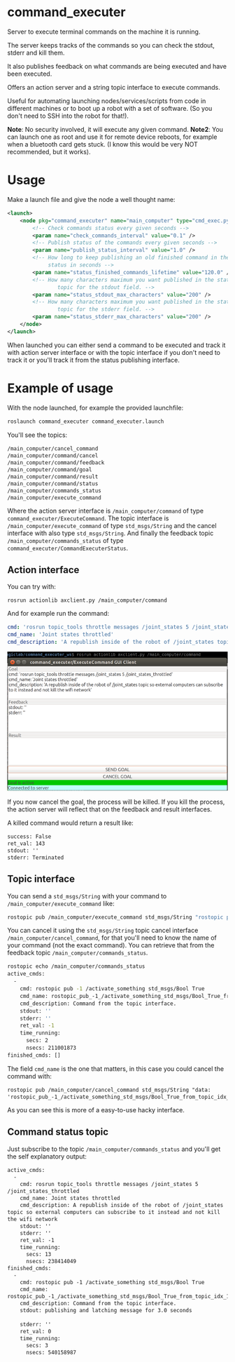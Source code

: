 # command_executer

Server to execute terminal commands on the machine it is running.

The server keeps tracks of the commands so you can check the stdout, stderr and kill them.

It also publishes feedback on what commands are being executed and have been executed.

Offers an action server and a string topic interface to execute commands.

Useful for automating launching nodes/services/scripts from code in different machines
or to boot up a robot with a set of software. (So you don't need to SSH into the robot for that!).

**Note**: No security involved, it will execute any given command.
**Note2**: You can launch one as root and use it for remote device reboots, for example 
when a bluetooth card gets stuck. (I know this would be very NOT recommended, but it works).

# Usage

Make a launch file and give the node a well thought name:
```xml
<launch>
    <node pkg="command_executer" name="main_computer" type="cmd_exec.py" output="screen">
        <!-- Check commands status every given seconds -->
        <param name="check_commands_interval" value="0.1" />
        <!-- Publish status of the commands every given seconds -->
        <param name="publish_status_interval" value="1.0" />
        <!-- How long to keep publishing an old finished command in the
             status in seconds -->
        <param name="status_finished_commands_lifetime" value="120.0" />
        <!-- How many characters maximum you want published in the status
                topic for the stdout field. -->
        <param name="status_stdout_max_characters" value="200" />
        <!-- How many characters maximum you want published in the status
                topic for the stderr field. -->
        <param name="status_stderr_max_characters" value="200" />
    </node>
</launch>
```

When launched you can either send a command to be executed and track it with action server
interface or with the topic interface if you don't need to track it or you'll track it
from the status publishing interface.

# Example of usage

With the node launched, for example the provided launchfile:

```bash
roslaunch command_executer command_executer.launch
```

You'll see the topics:

```
/main_computer/cancel_command
/main_computer/command/cancel
/main_computer/command/feedback
/main_computer/command/goal
/main_computer/command/result
/main_computer/command/status
/main_computer/commands_status
/main_computer/execute_command
```

Where the action server interface is `/main_computer/command` of type `command_executer/ExecuteCommand`. The topic interface is `/main_computer/execute_command` of type `std_msgs/String` and the cancel interface with also type `std_msgs/String`. And finally the feedback topic `/main_computer/commands_status` of type `command_executer/CommandExecuterStatus`.

## Action interface

You can try with:

```
rosrun actionlib axclient.py /main_computer/command
```

And for example run the command:
```yaml
cmd: 'rosrun topic_tools throttle messages /joint_states 5 /joint_states_throttled'
cmd_name: 'Joint states throttled'
cmd_description: 'A republish inside of the robot of /joint_states topic so external computers can subscribe to it instead and not kill the wifi network'
```

![capture of axclient](command_executer_action_interface.png)

If you now cancel the goal, the process will be killed. If you kill the process, the action server
will reflect that on the feedback and result interfaces.

A killed command would return a result like:

```
success: False
ret_val: 143
stdout: ''
stderr: Terminated
```

## Topic interface

You can send a `std_msgs/String` with your command to `/main_computer/execute_command` like:

```bash
rostopic pub /main_computer/execute_command std_msgs/String "rostopic pub -1 /activate_something std_msgs/Bool True" -1
```

You can cancel it using the `std_msgs/String` topic cancel interface `/main_computer/cancel_command`, for that you'll need to know the name of your command (not the exact command). You can retrieve that from the feedback topic `/main_computer/commands_status`.

```bash
rostopic echo /main_computer/commands_status
active_cmds: 
  - 
    cmd: rostopic pub -1 /activate_something std_msgs/Bool True
    cmd_name: rostopic_pub_-1_/activate_something_std_msgs/Bool_True_from_topic_idx_0
    cmd_description: Command from the topic interface.
    stdout: ''
    stderr: ''
    ret_val: -1
    time_running: 
      secs: 2
      nsecs: 211001873
finished_cmds: []
```

The field `cmd_name` is the one that matters, in this case you could cancel the command with:

```
rostopic pub /main_computer/cancel_command std_msgs/String "data: 'rostopic_pub_-1_/activate_something_std_msgs/Bool_True_from_topic_idx_0'"
```

As you can see this is more of a easy-to-use hacky interface.

## Command status topic

Just subscribe to the topic `/main_computer/commands_status` and you'll get the self explanatory output:

```
active_cmds: 
  - 
    cmd: rosrun topic_tools throttle messages /joint_states 5 /joint_states_throttled
    cmd_name: Joint states throttled
    cmd_description: A republish inside of the robot of /joint_states topic so external computers can subscribe to it instead and not kill the wifi network
    stdout: ''
    stderr: ''
    ret_val: -1
    time_running: 
      secs: 13
      nsecs: 238414049
finished_cmds: 
  - 
    cmd: rostopic pub -1 /activate_something std_msgs/Bool True
    cmd_name: rostopic_pub_-1_/activate_something_std_msgs/Bool_True_from_topic_idx_1
    cmd_description: Command from the topic interface.
    stdout: publishing and latching message for 3.0 seconds

    stderr: ''
    ret_val: 0
    time_running: 
      secs: 3
      nsecs: 540158987
```

